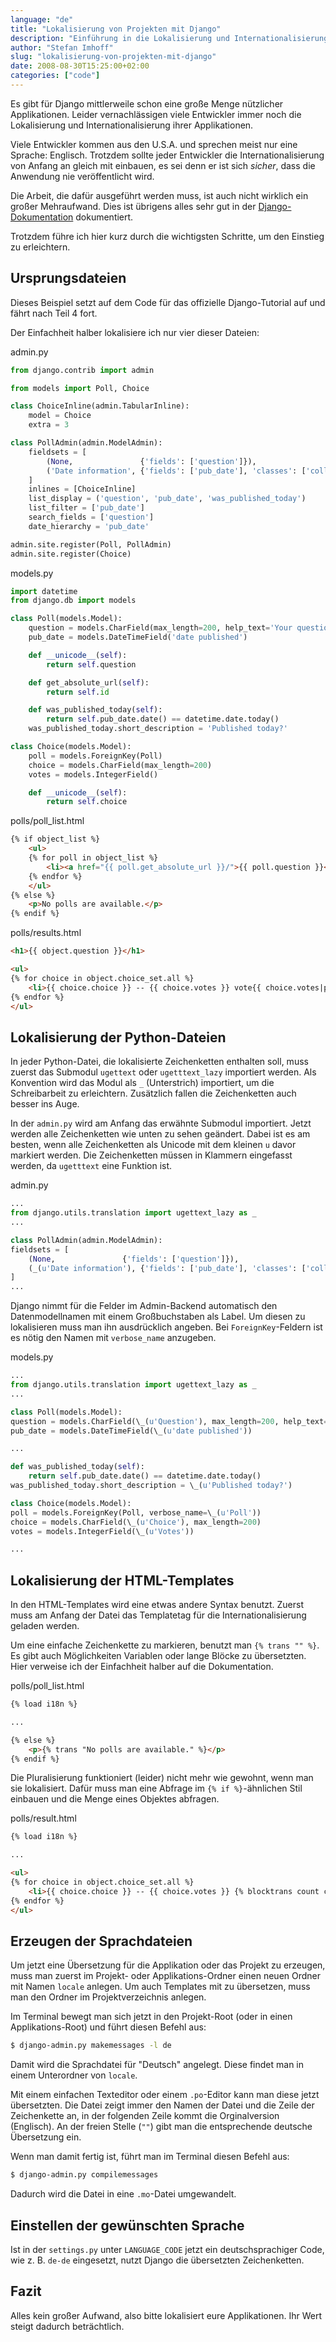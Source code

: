 ```yaml
---
language: "de"
title: "Lokalisierung von Projekten mit Django"
description: "Einführung in die Lokalisierung und Internationalisierung einer Django-Applikation. Was muss beachtet werden, wie werden die  Template-Tags eingesetzt und wie werden die Sprach-Dateien generiert. "
author: "Stefan Imhoff"
slug: "lokalisierung-von-projekten-mit-django"
date: 2008-08-30T15:25:00+02:00
categories: ["code"]
---
```


Es gibt für Django mittlerweile schon eine große Menge nützlicher Applikationen. Leider vernachlässigen viele Entwickler immer noch die Lokalisierung und Internationalisierung ihrer Applikationen.

Viele Entwickler kommen aus den U.S.A. und sprechen meist nur eine Sprache: Englisch. Trotzdem sollte jeder Entwickler die Internationalisierung von Anfang an gleich mit einbauen, es sei denn er ist sich *sicher*, dass die Anwendung nie veröffentlicht wird.

Die Arbeit, die dafür ausgeführt werden muss, ist auch nicht wirklich ein großer Mehraufwand. Dies ist übrigens alles sehr gut in der [Django-Dokumentation](https://docs.djangoproject.com/en/dev/topics/i18n/) dokumentiert.

Trotzdem führe ich hier kurz durch die wichtigsten Schritte, um den Einstieg zu erleichtern.

## Ursprungsdateien

Dieses Beispiel setzt auf dem Code für das offizielle Django-Tutorial auf und fährt nach Teil 4 fort.

Der Einfachheit halber lokalisiere ich nur vier dieser Dateien:

<p class="code-info">admin.py</p>

```python
from django.contrib import admin

from models import Poll, Choice

class ChoiceInline(admin.TabularInline):
    model = Choice
    extra = 3

class PollAdmin(admin.ModelAdmin):
    fieldsets = [
        (None,               {'fields': ['question']}),
        ('Date information', {'fields': ['pub_date'], 'classes': ['collapse']}),
    ]
    inlines = [ChoiceInline]
    list_display = ('question', 'pub_date', 'was_published_today')
    list_filter = ['pub_date']
    search_fields = ['question']
    date_hierarchy = 'pub_date'

admin.site.register(Poll, PollAdmin)
admin.site.register(Choice)
```

<p class="code-info">models.py</p>

```python
import datetime
from django.db import models

class Poll(models.Model):
    question = models.CharField(max_length=200, help_text='Your question. Please add an "?" to the end.')
    pub_date = models.DateTimeField('date published')

    def __unicode__(self):
        return self.question

    def get_absolute_url(self):
        return self.id

    def was_published_today(self):
        return self.pub_date.date() == datetime.date.today()
    was_published_today.short_description = 'Published today?'

class Choice(models.Model):
    poll = models.ForeignKey(Poll)
    choice = models.CharField(max_length=200)
    votes = models.IntegerField()

    def __unicode__(self):
        return self.choice

```


<p class="code-info">polls/poll_list.html</p>

```html
{% if object_list %}
    <ul>
    {% for poll in object_list %}
        <li><a href="{{ poll.get_absolute_url }}/">{{ poll.question }}</a></li>
    {% endfor %}
    </ul>
{% else %}
    <p>No polls are available.</p>
{% endif %}
```


<p class="code-info">polls/results.html</p>

```html
<h1>{{ object.question }}</h1>

<ul>
{% for choice in object.choice_set.all %}
    <li>{{ choice.choice }} -- {{ choice.votes }} vote{{ choice.votes|pluralize }}</li>
{% endfor %}
</ul>
```



## Lokalisierung der Python-Dateien

In jeder Python-Datei, die lokalisierte Zeichenketten enthalten soll, muss zuerst das Submodul `ugettext` oder `ugetttext_lazy` importiert werden. Als Konvention wird das Modul als `_` (Unterstrich) importiert, um die Schreibarbeit zu erleichtern. Zusätzlich fallen die Zeichenketten auch besser ins Auge.

In der `admin.py` wird am Anfang das erwähnte Submodul importiert. Jetzt werden alle Zeichenketten wie unten zu sehen geändert. Dabei ist es am besten, wenn alle Zeichenketten als Unicode mit dem kleinen `u` davor markiert werden. Die Zeichenketten müssen in Klammern eingefasst werden, da `ugetttext` eine Funktion ist.

<p class="code-info">admin.py</p>

```python
...
from django.utils.translation import ugettext_lazy as _
...

class PollAdmin(admin.ModelAdmin):
fieldsets = [
    (None,               {'fields': ['question']}),
    (_(u'Date information'), {'fields': ['pub_date'], 'classes': ['collapse']}),
]
...
```


Django nimmt für die Felder im Admin-Backend automatisch den Datenmodellnamen mit einem Großbuchstaben als Label. Um diesen zu lokalisieren muss man ihn ausdrücklich angeben. Bei `ForeignKey`-Feldern ist es nötig den Namen mit `verbose_name` anzugeben.

<p class="code-info">models.py</p>

```python
...
from django.utils.translation import ugettext_lazy as _
...

class Poll(models.Model):
question = models.CharField(\_(u'Question'), max_length=200, help_text=\_(u'Your question. Please add an "?" to the end.'))
pub_date = models.DateTimeField(\_(u'date published'))

...

def was_published_today(self):
    return self.pub_date.date() == datetime.date.today()
was_published_today.short_description = \_(u'Published today?')

class Choice(models.Model):
poll = models.ForeignKey(Poll, verbose_name=\_(u'Poll'))
choice = models.CharField(\_(u'Choice'), max_length=200)
votes = models.IntegerField(\_(u'Votes'))

...
```


## Lokalisierung der HTML-Templates

In den HTML-Templates wird eine etwas andere Syntax benutzt. Zuerst muss am Anfang der Datei das Templatetag für die Internationalisierung geladen werden.

Um eine einfache Zeichenkette zu markieren, benutzt man `{% trans "" %}`. Es gibt auch Möglichkeiten Variablen oder lange Blöcke zu übersetzten. Hier verweise ich der Einfachheit halber auf die Dokumentation.

<p class="code-info">polls/poll_list.html</p>

```html
{% load i18n %}

...

{% else %}
    <p>{% trans "No polls are available." %}</p>
{% endif %}
```


Die Pluralisierung funktioniert (leider) nicht mehr wie gewohnt, wenn man sie lokalisiert. Dafür muss man eine Abfrage im `{% if %}`-ähnlichen Stil einbauen und die Menge eines Objektes abfragen.

<p class="code-info">polls/result.html</p>

```html
{% load i18n %}

...

<ul>
{% for choice in object.choice_set.all %}
    <li>{{ choice.choice }} -- {{ choice.votes }} {% blocktrans count choice.votes as counter %}vote{% plural %}votes{% endblocktrans %}</li>
{% endfor %}
</ul>
```


## Erzeugen der Sprachdateien

Um jetzt eine Übersetzung für die Applikation oder das Projekt zu erzeugen, muss man zuerst im Projekt- oder Applikations-Ordner einen neuen Ordner mit Namen `locale` anlegen. Um auch Templates mit zu übersetzen, muss man den Ordner im Projektverzeichnis anlegen.

Im Terminal bewegt man sich jetzt in den Projekt-Root (oder in einen Applikations-Root) und führt diesen Befehl aus:

```bash
$ django-admin.py makemessages -l de
```

Damit wird die Sprachdatei für "Deutsch" angelegt. Diese findet man in einem Unterordner von `locale`.

Mit einem einfachen Texteditor oder einem `.po`-Editor kann man diese jetzt übersetzten. Die Datei zeigt immer den Namen der Datei und die Zeile der Zeichenkette an, in der folgenden Zeile kommt die Orginalversion (Englisch). An der freien Stelle (`""`) gibt man die entsprechende deutsche Übersetzung ein.

Wenn man damit fertig ist, führt man im Terminal diesen Befehl aus:

```bash
$ django-admin.py compilemessages
```

Dadurch wird die Datei in eine `.mo`-Datei umgewandelt.

## Einstellen der gewünschten Sprache

Ist in der `settings.py` unter `LANGUAGE_CODE` jetzt ein deutschsprachiger Code, wie z. B. `de-de` eingesetzt, nutzt Django die übersetzten Zeichenketten.

## Fazit

Alles kein großer Aufwand, also bitte lokalisiert eure Applikationen. Ihr Wert steigt dadurch beträchtlich.
